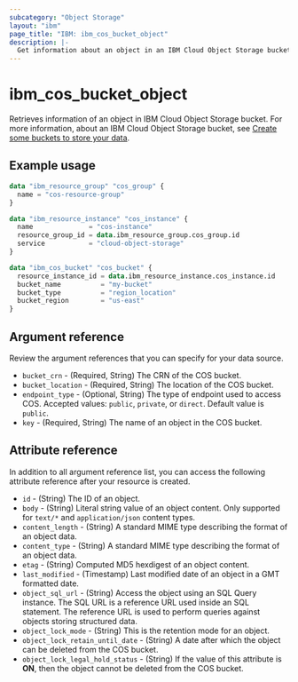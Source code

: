 ```yaml
---
subcategory: "Object Storage"
layout: "ibm"
page_title: "IBM: ibm_cos_bucket_object"
description: |-
  Get information about an object in an IBM Cloud Object Storage bucket.
---
```


# ibm_cos_bucket_object

Retrieves information of an object in IBM Cloud Object Storage bucket. For more information, about an IBM Cloud Object Storage bucket, see [Create some buckets to store your data](https://cloud.ibm.com/docs/cloud-object-storage?topic=cloud-object-storage-getting-started-cloud-object-storage#gs-create-buckets). 

## Example usage

```terraform
data "ibm_resource_group" "cos_group" {
  name = "cos-resource-group"
}

data "ibm_resource_instance" "cos_instance" {
  name              = "cos-instance"
  resource_group_id = data.ibm_resource_group.cos_group.id
  service           = "cloud-object-storage"
}

data "ibm_cos_bucket" "cos_bucket" {
  resource_instance_id = data.ibm_resource_instance.cos_instance.id
  bucket_name          = "my-bucket"
  bucket_type          = "region_location"
  bucket_region        = "us-east"
}

```
## Argument reference
Review the argument references that you can specify for your data source. 

- `bucket_crn` - (Required, String) The CRN of the COS bucket.
- `bucket_location` - (Required, String) The location of the COS bucket.
- `endpoint_type` - (Optional, String) The type of endpoint used to access COS. Accepted values: `public`, `private`, or `direct`. Default value is `public`.
- `key` - (Required, String) The name of an object in the COS bucket.


## Attribute reference
In addition to all argument reference list, you can access the following attribute reference after your resource is created.

- `id` - (String) The ID of an object.
- `body` - (String) Literal string value of an object content. Only supported for `text/*` and `application/json` content types.
- `content_length` - (String) A standard MIME type describing the format of an object data.
- `content_type` - (String) A standard MIME type describing the format of an object data.
- `etag` - (String) Computed MD5 hexdigest of an object content.
- `last_modified` - (Timestamp) Last modified date of an object in a GMT formatted date.
- `object_sql_url` - (String) Access the object using an SQL Query instance. The SQL URL is a reference URL used inside an SQL statement. The reference URL is used to perform queries against objects storing structured data.
- `object_lock_mode` - (String) This is the retention mode for an object.
- `object_lock_retain_until_date` - (String) A date after which the object can be deleted from the COS bucket.
- `object_lock_legal_hold_status` - (String) If the value of this attribute is **ON**, then the object cannot be deleted from the COS bucket.
